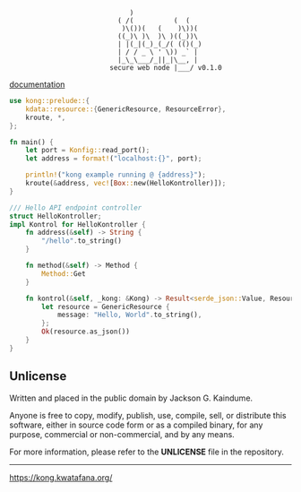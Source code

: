 ``` text
                              )                 
                           ( /(          (  (   
                            )\())(   (    )\))(  
                           ((_)\ )\  )\ )((_))\  
                           | |(_|(_)_(_/( (()(_) 
                           | / / _ \ ' \)) _` |  
                           |_\_\___/_||_|\__, |  
                         secure web node |___/ v0.1.0
```

[documentation](https://kong.kwatafana.org/rust/doc/kong/index.html)

``` rust
use kong::prelude::{
    kdata::resource::{GenericResource, ResourceError},
    kroute, *,
};

fn main() {
    let port = Konfig::read_port();
    let address = format!("localhost:{}", port);

    println!("kong example running @ {address}");
    kroute(&address, vec![Box::new(HelloKontroller)]);
}

/// Hello API endpoint controller
struct HelloKontroller;
impl Kontrol for HelloKontroller {
    fn address(&self) -> String {
        "/hello".to_string()
    }

    fn method(&self) -> Method {
        Method::Get
    }

    fn kontrol(&self, _kong: &Kong) -> Result<serde_json::Value, ResourceError> {
        let resource = GenericResource {
            message: "Hello, World".to_string(),
        };
        Ok(resource.as_json())
    }
}
```

## Unlicense

Written and placed in the public domain by Jackson G. Kaindume.

Anyone is free to copy, modify, publish, use, compile, sell, or
distribute this software, either in source code form or as a compiled
binary, for any purpose, commercial or non-commercial, and by any
means.

For more information, please refer to the __UNLICENSE__ file in the
repository.

---

<https://kong.kwatafana.org/>
